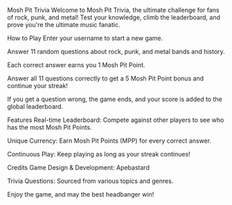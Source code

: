 Mosh Pit Trivia
Welcome to Mosh Pit Trivia, the ultimate challenge for fans of rock, punk, and metal! Test your knowledge, climb the leaderboard, and prove you're the ultimate music fanatic.

How to Play
Enter your username to start a new game.

Answer 11 random questions about rock, punk, and metal bands and history.

Each correct answer earns you 1 Mosh Pit Point.

Answer all 11 questions correctly to get a 5 Mosh Pit Point bonus and continue your streak!

If you get a question wrong, the game ends, and your score is added to the global leaderboard.

Features
Real-time Leaderboard: Compete against other players to see who has the most Mosh Pit Points.

Unique Currency: Earn Mosh Pit Points (MPP) for every correct answer.

Continuous Play: Keep playing as long as your streak continues!

Credits
Game Design & Development: Apebastard

Trivia Questions: Sourced from various topics and genres.

Enjoy the game, and may the best headbanger win!
